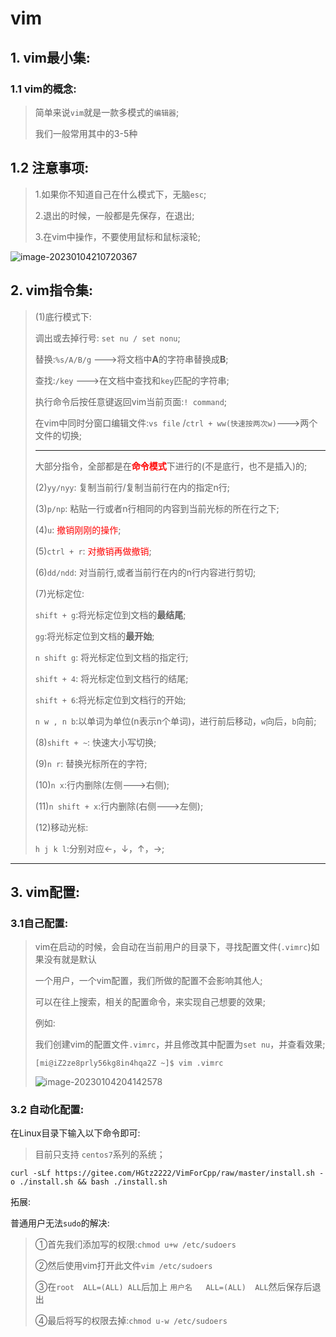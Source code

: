 # vim

## 1. vim最小集:

### 1.1 vim的概念:

> 简单来说`vim`就是一款多模式的`编辑器`;
>
> 我们一般常用其中的3-5种

## 1.2 注意事项:

> 1.如果你不知道自己在什么模式下，无脑`esc`;
>
> 2.退出的时候，一般都是先保存，在退出;
>
> 3.在vim中操作，不要使用鼠标和鼠标滚轮;

![image-20230104210720367](C:\Users\jason\AppData\Roaming\Typora\typora-user-images\image-20230104210720367.png)

## 2. vim指令集:

> (1)底行模式下:
>
> 调出或去掉行号: `set nu / set nonu`;
>
> 替换:`%s/A/B/g`  --->将文档中**A**的字符串替换成**B**;
>
> 查找:`/key` --->在文档中查找和`key`匹配的字符串;
>
> 执行命令后按任意键返回vim当前页面:`! command`;
>
> 在vim中同时分窗口编辑文件:`vs file` /`ctrl + ww(快速按两次w)`--->两个文件的切换; 
>
> --------
>
> 大部分指令，全部都是在<font color = 'red'>**命令模式**</font>下进行的(不是底行，也不是插入)的;
>
> (2)`yy/nyy`: 复制当前行/复制当前行在内的指定n行;
>
> (3)`p/np`: 粘贴一行或者n行相同的内容到当前光标的所在行之下;
>
> (4)`u`: <font color = 'red'>撤销刚刚的操作</font>;
>
> (5)`ctrl + r`: <font color = 'red'>对撤销再做撤销</font>;
>
> (6)`dd/ndd`: 对当前行,或者当前行在内的n行内容进行剪切;
>
> (7)光标定位:
>
> `shift + g`:将光标定位到文档的**最结尾**;
>
> `gg`:将光标定位到文档的**最开始**;
>
> `n shift g`: 将光标定位到文档的指定行;
>
> `shift + 4`: 将光标定位到文档行的结尾;
>
> `shift + 6`:将光标定位到文档行的开始;
>
> `n w , n b`:以单词为单位(n表示n个单词)，进行前后移动，`w`向后，`b`向前;
>
> (8)`shift + ~`: 快速大小写切换;
>
> (9)`n r`: 替换光标所在的字符;
>
> (10)`n x`:行内删除(左侧--->右侧);
>
> (11)`n shift + x`:行内删除(右侧--->左侧);
>
> (12)移动光标:
>
> `h j k l`:分别对应←，↓，↑，→;

-------

## 3. vim配置:

### 3.1自己配置:

> vim在启动的时候，会自动在当前用户的目录下，寻找配置文件(`.vimrc`)如果没有就是默认
>
> 一个用户，一个vim配置，我们所做的配置不会影响其他人;
>
> 可以在往上搜索，相关的配置命令，来实现自己想要的效果;
>
> 例如:
>
> 我们创建vim的配置文件`.vimrc`，并且修改其中配置为`set nu`，并查看效果;
>
> ```
> [mi@iZ2ze8prly56kg8in4hqa2Z ~]$ vim .vimrc
> ```
>
> ![image-20230104204142578](C:\Users\jason\AppData\Roaming\Typora\typora-user-images\image-20230104204142578.png)

### 3.2 自动化配置:

在Linux目录下输入以下命令即可:

> 目前只支持 `centos7`系列的系统；

```
curl -sLf https://gitee.com/HGtz2222/VimForCpp/raw/master/install.sh -o ./install.sh && bash ./install.sh
```

拓展:

普通用户无法`sudo`的解决:

> ①首先我们添加写的权限:`chmod u+w /etc/sudoers`
>
> ②然后使用vim打开此文件`vim /etc/sudoers`
>
> ③在`root  ALL=(ALL) ALL`后加上 `用户名   ALL=(ALL)  ALL`然后保存后退出
>
> ④最后将写的权限去掉:`chmod u-w /etc/sudoers`
